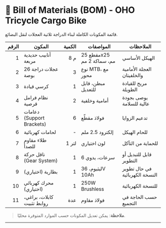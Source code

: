 # 🧾 Bill of Materials (BOM) - OHO Tricycle Cargo Bike

قائمة المكونات الكاملة لبناء الدراجة ثلاثية العجلات لنقل البضائع.

| الرقم | المكون                         | الكمية | المواصفات                          | الملاحظات                      |
|------:|--------------------------------|-------:|------------------------------------|-------------------------------|
| 1     | أنابيب حديدية مربعة            | 8 م    | مقطع 25x25 مم، سماكة 2 مم         | الهيكل الأساسي                 |
| 2     | عجلات دراجة 26 بوصة           | 3      | نوع MTB، مع محور                   | العجلة الأمامية والخلفيتان    |
| 3     | كرسي قيادة                    | 1      | مبطن، قابل للتعديل                 | مريح للقيادة الطويلة           |
| 4     | نظام فرامل قرصية              | 2      | أمامية وخلفية                      | يوصى بجودة عالية للسلامة       |
| 5     | دعامات (Support Brackets)     | 6      | فولاذ مقطّع                        | تدعيم الزوايا                  |
| 6     | لحامات كهربائية               | -      | إلكترود 2.5 ملم                    | للحام الهيكل                   |
| 7     | طلاء مقاوم للصدأ              | 1 لتر  | لون اختياري                        | للحماية من التآكل              |
| 8     | ناقل حركة (Gear System)       | 1      | 6 سرعات، يدوي                     | قابل للتبديل أو التطوير        |
| 9     | بطارية (اختياري)              | 1      | ليثيوم، 36V 10Ah                   | في حال تطوير النسخة الكهربائية |
| 10    | محرك كهربائي (اختياري)        | 1      | 250W Brushless                     | للنسخة الكهربائية               |
| 11    | كابلات، براغي، روابط تثبيت    | عدة    | فولاذ مقاوم                       | حسب الحاجة في التجميع          |

> **ملاحظة**: يمكن تعديل المكونات حسب الموارد المتوفرة محليًا.

---
